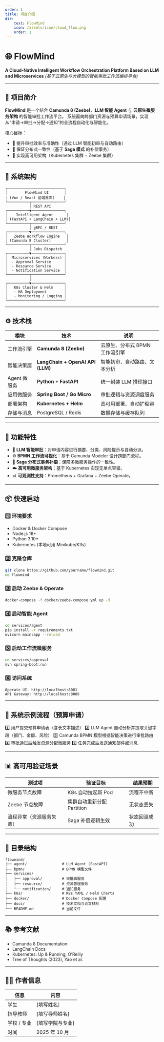 ```yaml
---
order: 1
title: 项目介绍
dir:
    text: FlowMind
    icon: /assets/icon/cloud_flow.png
    order: 1
---
```


# 🌐 FlowMind

**A Cloud-Native Intelligent Workflow Orchestration Platform Based on LLM and Microservices**
*(基于云原生与大模型的智能审批工作流编排平台)*

---

## 🚀 项目简介

**FlowMind** 是一个结合 **Camunda 8 (Zeebe)**、**LLM 智能 Agent** 与 **云原生微服务架构** 的智能审批工作流平台。
系统面向跨部门资源与预算申请场景，实现从“申请→审批→分配→通知”的全流程自动化与智能化。

核心目标：

* 🔹 提升审批效率与准确性（通过 LLM 智能初审与自动路由）
* 🔹 保证分布式一致性（基于 **Saga 模式** 的补偿事务）
* 🔹 实现高可用架构（Kubernetes 集群 + Zeebe 集群）

---

## 🧠 系统架构

```
┌──────────────────────────┐
│        FlowMind UI       │
│ (Vue / React 前端界面)    │
└──────────┬───────────────┘
           │ REST API
┌──────────▼───────────────┐
│    Intelligent Agent      │
│ (FastAPI + LangChain + LLM)│
└──────────┬───────────────┘
           │ gRPC / REST
┌──────────▼───────────────┐
│   Zeebe Workflow Engine   │
│ (Camunda 8 Cluster)       │
└──────────┬───────────────┘
           │ Jobs Dispatch
┌──────────▼───────────────┐
│  Microservices (Workers) │
│  - Approval Service      │
│  - Resource Service      │
│  - Notification Service  │
└──────────┬───────────────┘
           │
┌──────────▼───────────────┐
│   K8s Cluster & Helm     │
│   - HA Deployment        │
│   - Monitoring / Logging │
└──────────────────────────┘
```

---

## ⚙️ 技术栈

| 模块        | 技术                               | 说明                 |
| --------- | -------------------------------- | ------------------ |
| 工作流引擎     | **Camunda 8 (Zeebe)**            | 云原生、分布式 BPMN 工作流引擎 |
| 智能决策层     | **LangChain + OpenAI API (LLM)** | 智能初审、自动路由、文本分析     |
| Agent 微服务 | **Python + FastAPI**             | 统一封装 LLM 推理接口      |
| 应用微服务     | **Spring Boot / Go Micro**       | 审批逻辑与资源调度服务        |
| 部署架构      | **Kubernetes + Helm**            | 高可用部署、自动扩缩容        |
| 存储与消息     | PostgreSQL / Redis               | 数据存储与缓存队列          |

---

## 🧩 功能特性

* 🧠 **LLM 智能审批**：对申请内容进行摘要、分类、风险提示与自动分派。
* ⚙️ **BPMN 工作流可视化**：基于 Camunda Modeler 设计跨部门流程。
* 🔁 **Saga 分布式事务补偿**：保障多微服务操作的一致性。
* ☁️ **高可用微服务架构**：基于 Kubernetes 实现无单点容错。
* 📊 **可观测性支持**：Prometheus + Grafana + Zeebe Operate。

---

## 📦 快速启动

### 1️⃣ 环境要求

* Docker & Docker Compose
* Node.js 18+
* Python 3.10+
* Kubernetes (本地可用 Minikube/K3s)

### 2️⃣ 克隆仓库

```bash
git clone https://github.com/yourname/flowmind.git
cd flowmind
```

### 3️⃣ 启动 Zeebe & Operate

```bash
docker-compose -f docker/zeebe-compose.yml up -d
```

### 4️⃣ 启动智能 Agent

```bash
cd services/agent
pip install -r requirements.txt
uvicorn main:app --reload
```

### 5️⃣ 启动工作流微服务

```bash
cd services/approval
mvn spring-boot:run
```

### 6️⃣ 访问系统

```
Operate UI: http://localhost:8081
API Gateway: http://localhost:8000
```

---

## 🧮 系统示例流程（预算申请）

1️⃣ 用户提交预算申请表（含长文本描述）
2️⃣ LLM Agent 自动分析并提取关键字段（部门、金额、风险）
3️⃣ Camunda BPMN 模型根据智能决策进行审批路由
4️⃣ 审批通过后触发资源分配微服务
5️⃣ 任务完成后发送通知邮件或消息

---

## 📊 高可用验证场景

| 测试项          | 验证目标               | 结果预期   |
| ------------ | ------------------ | ------ |
| 微服务节点故障      | K8s 自动拉起新 Pod      | 流程不中断  |
| Zeebe 节点故障   | 集群自动重新分配 Partition | 无状态丢失  |
| 流程异常（资源服务失败） | Saga 补偿逻辑生效        | 状态回滚成功 |

---

## 📄 目录结构

```
flowmind/
├── agent/                # LLM Agent (FastAPI)
├── bpmn/                 # BPMN 模型文件
├── services/
│   ├── approval/         # 审批微服务
│   ├── resource/         # 资源管理服务
│   └── notification/     # 通知服务
├── k8s/                  # K8s YAML / Helm Charts
├── docker/               # Docker Compose 配置
├── docs/                 # 技术文档与论文材料
└── README.md             # 当前文件
```

---

## 📚 参考文献

* Camunda 8 Documentation
* LangChain Docs
* Kubernetes: Up & Running, O’Reilly
* Tree of Thoughts (2023), Yao et al.

---

## 👨‍💻 作者信息

| 信息      | 内容          |
| ------- | ----------- |
| 学生      | [填写姓名]      |
| 指导教师    | [填写导师姓名]    |
| 学校 / 专业 | [填写学院与专业]   |
| 时间      | 2025 年 10 月 |

